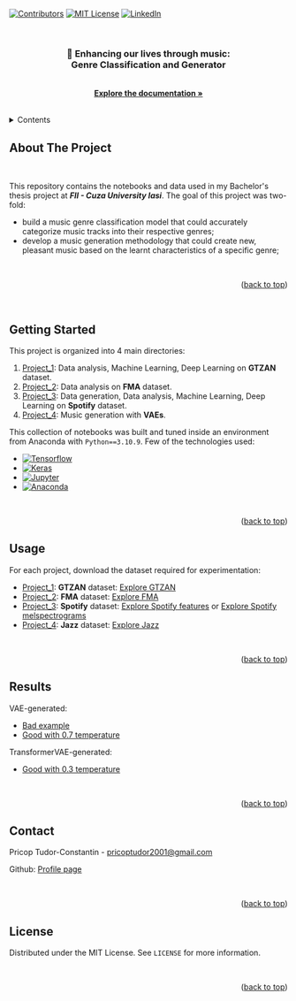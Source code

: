 <a name="readme-top"></a>

[![Contributors][contributors-shield]][contributors-url]
[![MIT License][license-shield]][license-url]
[![LinkedIn][linkedin-shield]][linkedin-url]


<!-- PROJECT DETAILS -->
<br />
<div align="center">
    <h3 align="center">🎵 Enhancing our lives through music: <br> Genre Classification and Generator</h3>

  <p align="center">
    <br />
    <a href="https://github.com/pricoptudor/Licenta - Music.pdf"><strong>Explore the documentation »</strong></a>
    <br />
    <br />
  </p>
</div>



<!-- TABLE OF CONTENTS -->
<details>
  <summary>Contents</summary>
  <ol>
    <li><a href="#about-the-project">About The Project</a></li>
    <li><a href="#getting-started">Getting Started</a></li>
    <li><a href="#usage">Usage</a></li>
    <li><a href="#results">Results</a></li>
    <li><a href="#contact">Contact</a></li>
    <li><a href="#license">License</a></li>
  </ol>
  <br />
</details>



<!-- ABOUT THE PROJECT -->
## About The Project

<br />

This repository contains the notebooks and data used in my Bachelor's thesis project at <i><b>FII - Cuza University Iasi</b></i>. The goal of this project was two-fold:

<ul>
    <li>build a music genre classification model that could accurately categorize music tracks into their respective genres;</li>
    <li>develop a music generation methodology that could create new, pleasant music based on the learnt characteristics of a specific genre;</li>
</ul>

<br/>

<p align="right">(<a href="#readme-top">back to top</a>)</p>

<br/>


<!-- GETTING STARTED -->
## Getting Started

This project is organized into 4 main directories:

<ol>
    <li><a href="https://github.com/pricoptudor/Project_1">Project_1</a>: Data analysis, Machine Learning, Deep Learning on <b>GTZAN</b> dataset.</li>
    <li><a href="https://github.com/pricoptudor/Project_2">Project_2</a>: Data analysis on <b>FMA</b> dataset.</li>
    <li><a href="https://github.com/pricoptudor/Project_3">Project_3</a>: Data generation, Data analysis, Machine Learning, Deep Learning on <b>Spotify</b> dataset.</li>
    <li><a href="https://github.com/pricoptudor/Project_4">Project_4</a>: Music generation with <b>VAEs</b>.</li>
</ol>

This collection of notebooks was built and tuned inside an environment from Anaconda with `Python==3.10.9`. Few of the technologies used:

* [![Tensorflow][Tensorflow]][Tensorflow-url]
* [![Keras][Keras]][Keras-url]
* [![Jupyter][Jupyter]][Jupyter-url]
* [![Anaconda][Anaconda]][Anaconda-url]

<br />

<p align="right">(<a href="#readme-top">back to top</a>)</p>



<!-- USAGE EXAMPLES -->
## Usage

For each project, download the dataset required for experimentation:

<ul>
    <li><a href="https://github.com/pricoptudor/Project_1">Project_1</a>: <b>GTZAN</b> dataset: <a href="https://www.kaggle.com/datasets/andradaolteanu/gtzan-dataset-music-genre-classification">Explore GTZAN</a> </li>
    <li><a href="https://github.com/pricoptudor/Project_2">Project_2</a>: <b>FMA</b> dataset: <a href="https://github.com/mdeff/fma">Explore FMA</a></li>
    <li><a href="https://github.com/pricoptudor/Project_3">Project_3</a>: <b>Spotify</b> dataset: <a href="https://www.kaggle.com/datasets/pricoptudor/spotify-dataset">Explore Spotify features</a> or <a href="https://www.kaggle.com/datasets/pricoptudor/spotify-image-dataset">Explore Spotify melspectrograms</a></li>
    <li><a href="https://github.com/pricoptudor/Project_4">Project_4</a>: <b>Jazz</b> dataset: <a href="https://www.kaggle.com/datasets/saikayala/jazz-ml-ready-midi?select=Jazz-midi.csv">Explore Jazz</a></li>
</ul>

<br/>

<p align="right">(<a href="#readme-top">back to top</a>)</p>



<!-- RESULTS -->
## Results


VAE-generated: 
- [Bad example](https://github.com/pricoptudor/Licenta_workspace/blob/main/Project_4/VAE_bad.mid)
- [Good with 0.7 temperature](https://github.com/pricoptudor/Licenta_workspace/blob/main/Project_4/VAE_good_0.7.mid)

TransformerVAE-generated:
- [Good with 0.3 temperature](https://github.com/pricoptudor/Licenta_workspace/blob/main/Project_4/TransformerVAE_good_0.3.mid)

<br/>

<p align="right">(<a href="#readme-top">back to top</a>)</p>


<!-- CONTACT -->
## Contact

Pricop Tudor-Constantin - pricoptudor2001@gmail.com

Github: [Profile page](https://github.com/pricoptudor)


<br/>

<p align="right">(<a href="#readme-top">back to top</a>)</p>



<!-- LICENSE -->
## License

Distributed under the MIT License. See `LICENSE` for more information.

<br/>

<p align="right">(<a href="#readme-top">back to top</a>)</p>



<!-- MARKDOWN LINKS & IMAGES -->
[contributors-shield]: https://img.shields.io/github/contributors/pricoptudor/Licenta_workspace.svg?style=for-the-badge
[contributors-url]: https://github.com/pricoptudor/Licenta_workspace/graphs/contributors
[license-shield]: https://img.shields.io/github/license/pricoptudor/Licenta_workspace.svg?style=for-the-badge
[license-url]: https://github.com/pricoptudor/Licenta_workspace/blob/main/LICENSE
[linkedin-shield]: https://img.shields.io/badge/-LinkedIn-black.svg?style=for-the-badge&logo=linkedin&colorB=555
[linkedin-url]: https://www.linkedin.com/in/tudorc-pricop/
[product-screenshot]: images/screenshot.png
[Tensorflow]: https://img.shields.io/badge/tensorflow-000000?style=for-the-badge&logo=tensorflow&logoColor=white
[Tensorflow-url]: https://www.tensorflow.org/
[Keras]: https://img.shields.io/badge/Keras-DD0031?style=for-the-badge&logo=keras&logoColor=white
[Keras-url]: https://keras.io/
[Jupyter]: https://img.shields.io/badge/Jupyter-4A4A55?style=for-the-badge&logo=jupyter&logoColor=FF3E00
[Jupyter-url]: https://jupyter.org/
[Anaconda]: https://img.shields.io/badge/Anaconda-0769AD?style=for-the-badge&logo=anaconda&logoColor=white
[Anaconda-url]: https://anaconda.org/ 
